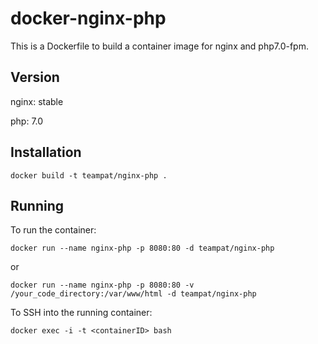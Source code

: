 # docker-nginx-php #

This is a Dockerfile to build a container image for nginx and php7.0-fpm.

## Version ##
nginx: stable

php: 7.0

## Installation ##

    docker build -t teampat/nginx-php .

## Running ##
To run the container:

    docker run --name nginx-php -p 8080:80 -d teampat/nginx-php
    
or

    docker run --name nginx-php -p 8080:80 -v /your_code_directory:/var/www/html -d teampat/nginx-php

    
To SSH into the running container:

    docker exec -i -t <containerID> bash
    
